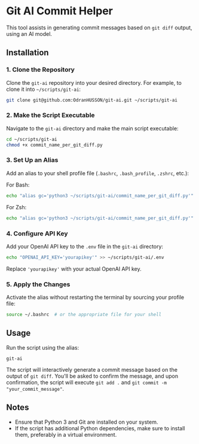 # Git AI Commit Helper

This tool assists in generating commit messages based on `git diff` output, using an AI model.

## Installation

### 1. Clone the Repository

Clone the `git-ai` repository into your desired directory. For example, to clone it into `~/scripts/git-ai`:

```bash
git clone git@github.com:OdranHUSSON/git-ai.git ~/scripts/git-ai
```

### 2. Make the Script Executable

Navigate to the `git-ai` directory and make the main script executable:

```bash
cd ~/scripts/git-ai
chmod +x commit_name_per_git_diff.py
```

### 3. Set Up an Alias

Add an alias to your shell profile file (`.bashrc`, `.bash_profile`, `.zshrc`, etc.):

For Bash:
```bash
echo "alias gc='python3 ~/scripts/git-ai/commit_name_per_git_diff.py'" >> ~/.bashrc
```

For Zsh:
```zsh
echo "alias gc='python3 ~/scripts/git-ai/commit_name_per_git_diff.py'" >> ~/.zshrc
```

### 4. Configure API Key

Add your OpenAI API key to the `.env` file in the `git-ai` directory:

```bash
echo "OPENAI_API_KEY='yourapikey'" >> ~/scripts/git-ai/.env
```

Replace `'yourapikey'` with your actual OpenAI API key.

### 5. Apply the Changes

Activate the alias without restarting the terminal by sourcing your profile file:

```bash
source ~/.bashrc  # or the appropriate file for your shell
```

## Usage

Run the script using the alias:

```
git-ai
```

The script will interactively generate a commit message based on the output of `git diff`. You'll be asked to confirm the message, and upon confirmation, the script will execute `git add .` and `git commit -m "your_commit_message"`.

## Notes

- Ensure that Python 3 and Git are installed on your system.
- If the script has additional Python dependencies, make sure to install them, preferably in a virtual environment.